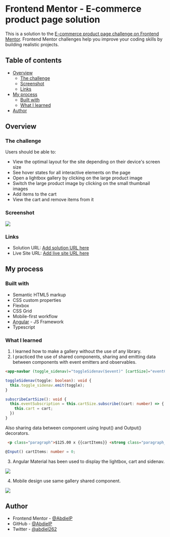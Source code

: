 # Frontend Mentor - E-commerce product page solution

This is a solution to the [E-commerce product page challenge on Frontend Mentor](https://www.frontendmentor.io/challenges/ecommerce-product-page-UPsZ9MJp6). Frontend Mentor challenges help you improve your coding skills by building realistic projects.

## Table of contents

- [Overview](#overview)
  - [The challenge](#the-challenge)
  - [Screenshot](#screenshot)
  - [Links](#links)
- [My process](#my-process)
  - [Built with](#built-with)
  - [What I learned](#what-i-learned)
- [Author](#author)

## Overview

### The challenge

Users should be able to:

- View the optimal layout for the site depending on their device's screen size
- See hover states for all interactive elements on the page
- Open a lightbox gallery by clicking on the large product image
- Switch the large product image by clicking on the small thumbnail images
- Add items to the cart
- View the cart and remove items from it

### Screenshot

![](./captures/desktop.png)

### Links

- Solution URL: [Add solution URL here](https://your-solution-url.com)
- Live Site URL: [Add live site URL here](https://abdielp.github.io/angular-ecommerce-product-page/)

## My process

### Built with

- Semantic HTML5 markup
- CSS custom properties
- Flexbox
- CSS Grid
- Mobile-first workflow
- [Angular](https://angular.io/) - JS Framework
- Typescript

### What I learned

1. I learned how to make a gallery without the use of any library.
2. I practiced the use of shared components, sharing and emitting data between components with event emitters and observables.

```html
<app-navbar (toggle_sidenav)="toggleSidenav($event)" [cartSize]="eventCart.asObservable()"></app-navbar>
```

```ts
toggleSidenav(toggle: boolean): void { 
  this.toggle_sidenav.emit(toggle);
}

subscribeCartSize(): void {
  this.eventSubscription = this.cartSize.subscribe((cart: number) => {
    this.cart = cart;
  })
}
```

Also sharing data between component using Input() and Output() decorators.

```html
 <p class="paragraph">$125.00 x {{cartItems}} <strong class="paragraph__strong">${{cartTotal() | number : '1.2-2'}}</strong></p>
```

```ts
@Input() cartItems: number = 0;
```

3. Angular Material has been used to display the lightbox, cart and sidenav.

![](./captures/desktop.png)

4. Mobile design use same gallery shared component.

![](./captures/mobile.png)

## Author

- Frontend Mentor - [@AbdielP](https://www.frontendmentor.io/profile/AbdielP)
- GitHub - [@AbdielP](https://github.com/AbdielP)
- Twitter - [@abdiel262](https://twitter.com/Abdiel262)

